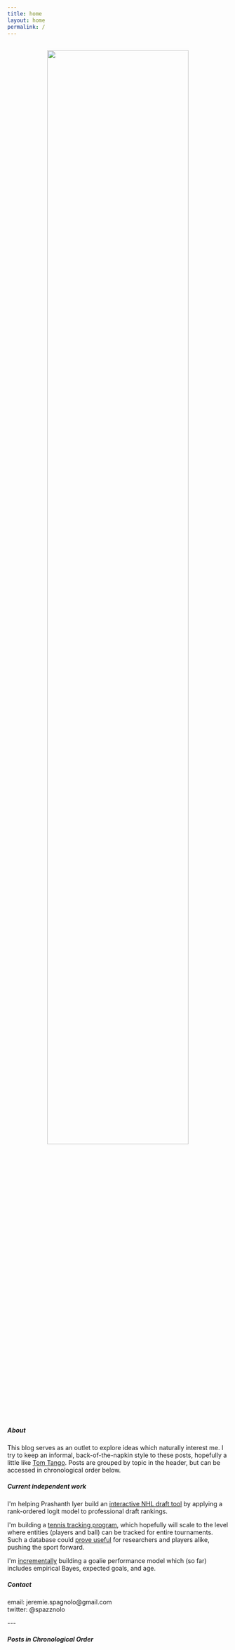 ```yaml
---
title: home
layout: home
permalink: /
---
```

<head>
<!-- Google tag (gtag.js) -->
<script async src="https://www.googletagmanager.com/gtag/js?id=G-DGRHZS5DNM"></script>
<script>
  window.dataLayer = window.dataLayer || [];
  function gtag(){dataLayer.push(arguments);}
  gtag('js', new Date());

  gtag('config', 'G-DGRHZS5DNM');
</script>
</head>
<br>
<div style="text-align: center"> <img src="figs/fifty-four.png" width="80%" length="280"/></div>
<h5>About</h5>
This blog serves as an outlet to explore ideas which naturally interest me. I try to keep an informal, back-of-the-napkin style to these posts, hopefully a little like <a href = "http://www.tangotiger.com/index.php">Tom Tango</a>. Posts are grouped by topic in the header, but can be accessed in chronological order below.
<p>
<h5>Current independent work</h5>
I'm helping Prashanth Iyer build an <a href="https://piyer97.shinyapps.io/NHLDraft2023/">interactive NHL draft tool</a> by applying a rank-ordered logit model to professional draft rankings.
</p>
<p>
I'm building a <a href="https://spazznolo.github.io/2023/01/15/tennis-framework.html">tennis tracking program</a>, which hopefully will scale to the level where entities (players and ball) can be tracked for entire tournaments. Such a database could <a href = "https://hdsr.mitpress.mit.edu/pub/uy0zl4i1/release/4">prove useful</a> for researchers and players alike, pushing the sport forward.
</p>
<p>
I'm <a href = "https://spazznolo.github.io/goalies/">incrementally</a> building a goalie performance model which (so far) includes empirical Bayes, expected goals, and age.
</p>
<p>
<h5>Contact</h5>
email: jeremie.spagnolo@gmail.com<br>
twitter: @spazznolo
<p>
---
</p>
<script src="https://utteranc.es/client.js"
        repo="spazznolo/spazznolo.github.io"
        issue-term="pathname"
        label="Comment"
        theme="github-dark"
        crossorigin="anonymous"
        async>
</script>
<h5>Posts in Chronological Order</h5>